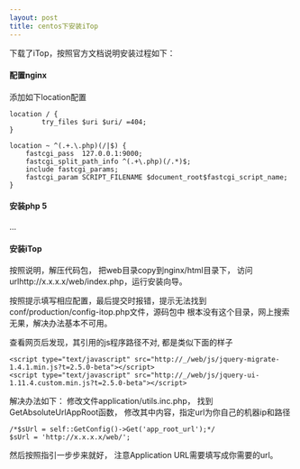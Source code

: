 ```yaml
---
layout: post
title: centos下安装iTop 
---
```


下载了iTop，按照官方文档说明安装过程如下：


#### 配置nginx
添加如下location配置

```
location / {
        try_files $uri $uri/ =404;
}

location ~ ^(.+.\.php)(/|$) {
    fastcgi_pass  127.0.0.1:9000;
    fastcgi_split_path_info ^(.+\.php)(/.*)$;
    include fastcgi_params;
    fastcgi_param SCRIPT_FILENAME $document_root$fastcgi_script_name;
}
```

#### 安装php 5
...


#### 安装iTop
按照说明，解压代码包， 把web目录copy到nginx/html目录下，
访问urlhttp://x.x.x.x/web/index.php，运行安装向导。


按照提示填写相应配置，最后提交时报错，提示无法找到conf/production/config-itop.php文件，源码包中
根本没有这个目录，网上搜索无果，解决办法基本不可用。

查看网页后发现，其引用的js程序路径不对, 都是类似下面的样子

```
<script type="text/javascript" src="http://_/web/js/jquery-migrate-1.4.1.min.js?t=2.5.0-beta"></script>
<script type="text/javascript" src="http://_/web/js/jquery-ui-1.11.4.custom.min.js?t=2.5.0-beta"></script>
```


解决办法如下：
修改文件application/utils.inc.php， 找到GetAbsoluteUrlAppRoot函数， 修改其中内容，指定url为你自己的机器ip和路径

```
/*$sUrl = self::GetConfig()->Get('app_root_url');*/
$sUrl = 'http://x.x.x.x/web/';
```

然后按照指引一步步来就好， 注意Application URL需要填写成你需要的url。






